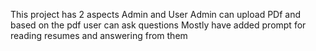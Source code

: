 This project has 2 aspects Admin and User
Admin can upload PDf and based on the pdf user can ask questions
Mostly have added prompt for reading resumes and answering from them
